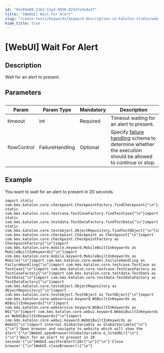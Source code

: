 ```yaml
---
id: "94c69a00-22b2-11ed-9930-0242fe3e4a3f"
title: "[WebUI] Wait For Alert"
slug: "create-tests/keywords/keyword-description-in-katalon-studio/web-ui-keywords/webui-wait-for-alert"
hide_title: true
---
```


# <a id="id_0" class="anchor_top_offset"/><a id="ariaid-title1" class="anchor_top_offset"/>[WebUI] Wait For Alert


## <a id="id_0__id_1" class="anchor_top_offset"/>Description

              
<p xmlns="http://www.w3.org/1999/xhtml" className="p">Wait for an alert to present.</p> 
      

## <a id="id_0__id_2" class="anchor_top_offset"/>Parameters

              
<table xmlns="http://www.w3.org/1999/xhtml" className="table anchor_top_offset" id="id_0__06ad175c-73a8-44ca-8e8e-7deba7027e80"><caption /><thead className="thead"><tr className><th className="entry anchor_top_offset" id="id_0__06ad175c-73a8-44ca-8e8e-7deba7027e80__entry__1">Param</th><th className="entry anchor_top_offset" id="id_0__06ad175c-73a8-44ca-8e8e-7deba7027e80__entry__2">Param Type</th><th className="entry anchor_top_offset" id="id_0__06ad175c-73a8-44ca-8e8e-7deba7027e80__entry__3">Mandatory</th><th className="entry anchor_top_offset" id="id_0__06ad175c-73a8-44ca-8e8e-7deba7027e80__entry__4">Description</th></tr></thead><tbody className="tbody"><tr className><td className="entry" headers="id_0__06ad175c-73a8-44ca-8e8e-7deba7027e80__entry__1 id_0__06ad175c-73a8-44ca-8e8e-7deba7027e80__entry__2 id_0__06ad175c-73a8-44ca-8e8e-7deba7027e80__entry__3 id_0__06ad175c-73a8-44ca-8e8e-7deba7027e80__entry__4 ">timeout</td><td className="entry" headers="id_0__06ad175c-73a8-44ca-8e8e-7deba7027e80__entry__1 id_0__06ad175c-73a8-44ca-8e8e-7deba7027e80__entry__2 id_0__06ad175c-73a8-44ca-8e8e-7deba7027e80__entry__3 id_0__06ad175c-73a8-44ca-8e8e-7deba7027e80__entry__4 ">int</td><td className="entry" headers="id_0__06ad175c-73a8-44ca-8e8e-7deba7027e80__entry__1 id_0__06ad175c-73a8-44ca-8e8e-7deba7027e80__entry__2 id_0__06ad175c-73a8-44ca-8e8e-7deba7027e80__entry__3 id_0__06ad175c-73a8-44ca-8e8e-7deba7027e80__entry__4 ">Required</td><td className="entry" headers="id_0__06ad175c-73a8-44ca-8e8e-7deba7027e80__entry__1 id_0__06ad175c-73a8-44ca-8e8e-7deba7027e80__entry__2 id_0__06ad175c-73a8-44ca-8e8e-7deba7027e80__entry__3 id_0__06ad175c-73a8-44ca-8e8e-7deba7027e80__entry__4 ">Timeout waiting for an alert to present.</td></tr><tr className><td className="entry" headers="id_0__06ad175c-73a8-44ca-8e8e-7deba7027e80__entry__1 id_0__06ad175c-73a8-44ca-8e8e-7deba7027e80__entry__2 id_0__06ad175c-73a8-44ca-8e8e-7deba7027e80__entry__3 id_0__06ad175c-73a8-44ca-8e8e-7deba7027e80__entry__4 ">flowControl</td><td className="entry" headers="id_0__06ad175c-73a8-44ca-8e8e-7deba7027e80__entry__1 id_0__06ad175c-73a8-44ca-8e8e-7deba7027e80__entry__2 id_0__06ad175c-73a8-44ca-8e8e-7deba7027e80__entry__3 id_0__06ad175c-73a8-44ca-8e8e-7deba7027e80__entry__4 ">FailureHandling</td><td className="entry" headers="id_0__06ad175c-73a8-44ca-8e8e-7deba7027e80__entry__1 id_0__06ad175c-73a8-44ca-8e8e-7deba7027e80__entry__2 id_0__06ad175c-73a8-44ca-8e8e-7deba7027e80__entry__3 id_0__06ad175c-73a8-44ca-8e8e-7deba7027e80__entry__4 ">Optional</td><td className="entry" headers="id_0__06ad175c-73a8-44ca-8e8e-7deba7027e80__entry__1 id_0__06ad175c-73a8-44ca-8e8e-7deba7027e80__entry__2 id_0__06ad175c-73a8-44ca-8e8e-7deba7027e80__entry__3 id_0__06ad175c-73a8-44ca-8e8e-7deba7027e80__entry__4 ">Specify <a className="xref" href="/docs/maintain/configure-failure-handling-settings-in-katalon-studio">failure handling</a> schema to         determine whether the execution should be allowed to continue or         stop.</td></tr></tbody></table> 
      

## <a id="id_0__id_3" class="anchor_top_offset"/>Example

              
<p xmlns="http://www.w3.org/1999/xhtml" className="p">You want to wait for an alert to present in 20 seconds.</p> 
              
<pre xmlns="http://www.w3.org/1999/xhtml" className="pre codeblock"><code>import static com.kms.katalon.core.checkpoint.CheckpointFactory.findCheckpoint{"\n"}import static com.kms.katalon.core.testcase.TestCaseFactory.findTestCase{"\n"}import static com.kms.katalon.core.testdata.TestDataFactory.findTestData{"\n"}import static com.kms.katalon.core.testobject.ObjectRepository.findTestObject{"\n"}import com.kms.katalon.core.checkpoint.Checkpoint as Checkpoint{"\n"}import com.kms.katalon.core.checkpoint.CheckpointFactory as CheckpointFactory{"\n"}import com.kms.katalon.core.mobile.keyword.MobileBuiltInKeywords as MobileBuiltInKeywords{"\n"}import com.kms.katalon.core.mobile.keyword.MobileBuiltInKeywords as Mobile{"\n"}import com.kms.katalon.core.model.FailureHandling as FailureHandling{"\n"}import com.kms.katalon.core.testcase.TestCase as TestCase{"\n"}import com.kms.katalon.core.testcase.TestCaseFactory as TestCaseFactory{"\n"}import com.kms.katalon.core.testdata.TestData as TestData{"\n"}import com.kms.katalon.core.testdata.TestDataFactory as TestDataFactory{"\n"}import com.kms.katalon.core.testobject.ObjectRepository as ObjectRepository{"\n"}import com.kms.katalon.core.testobject.TestObject as TestObject{"\n"}import com.kms.katalon.core.webservice.keyword.WSBuiltInKeywords as WSBuiltInKeywords{"\n"}import com.kms.katalon.core.webservice.keyword.WSBuiltInKeywords as WS{"\n"}import com.kms.katalon.core.webui.keyword.WebUiBuiltInKeywords as WebUiBuiltInKeywords{"\n"}import com.kms.katalon.core.webui.keyword.WebUiBuiltInKeywords as WebUI{"\n"}import internal.GlobalVariable as GlobalVariable{"\n"}{"\n"}'Open browser and navigate to website which will show the alert'{"\n"}WebUI.openBrowser(GlobalVariable.G_SiteURL){"\n"}{"\n"}'Wait for an alert to present in 20 seconds'{"\n"}WebUI.waitForAlert(20){"\n"}{"\n"}'Close browser'{"\n"}WebUI.closeBrowser(){"\n"}</code></pre> 
            
